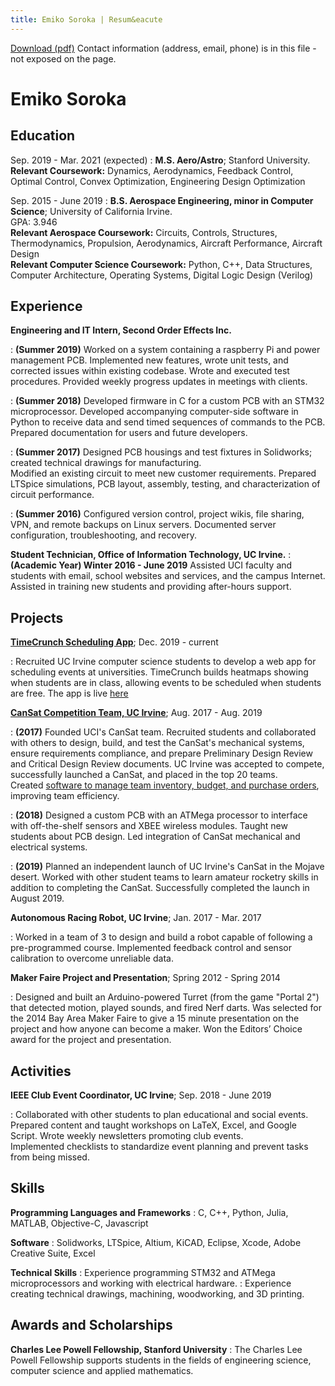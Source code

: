 ```yaml
---
title: Emiko Soroka | Resum&eacute
---
```


[Download (pdf)](https://drive.google.com/uc?id=1GKrePbfowXLGKvOAfA9PCbA8mY5be9FJ&export=download)
Contact information (address, email, phone) is in this file - not exposed on the page.



Emiko Soroka
============

Education
---------

Sep. 2019 - Mar. 2021 (expected)
:   **M.S. Aero/Astro**; Stanford University.
<br>
**Relevant Coursework:** Dynamics, Aerodynamics, Feedback Control, Optimal Control, Convex Optimization, Engineering Design Optimization

Sep. 2015 - June 2019
:   **B.S. Aerospace Engineering, minor in Computer Science**; University of California Irvine.
<br>
GPA: 3.946 
<br>
**Relevant Aerospace Coursework:** Circuits, Controls, Structures, Thermodynamics, Propulsion, Aerodynamics, Aircraft Performance, Aircraft Design
<br>
**Relevant Computer Science Coursework:** Python, C++, Data Structures, Computer Architecture, Operating Systems, Digital Logic Design (Verilog)


Experience
----------

**Engineering and IT Intern, Second Order Effects Inc.**

:   **(Summer 2019)** Worked on a system containing a raspberry Pi and power management PCB. Implemented new
features, wrote unit tests, and corrected issues within existing codebase. Wrote and executed test procedures.
Provided weekly progress updates in meetings with clients.

:   **(Summer 2018)** Developed firmware in C for a custom PCB with an STM32 microprocessor. Developed accompanying
computer-side software in Python to receive data and send timed sequences of commands to the PCB.
Prepared documentation for users and future developers.

:   **(Summer 2017)** Designed PCB housings and test fixtures in Solidworks; created technical drawings for manufacturing.<br>
Modified an existing circuit to meet new customer requirements. Prepared LTSpice simulations, PCB
layout, assembly, testing, and characterization of circuit performance.


:   **(Summer 2016)** Configured version control, project wikis, file sharing, VPN, and remote backups on Linux servers.
Documented server configuration, troubleshooting, and recovery.

**Student Technician, Office of Information Technology, UC Irvine.**
:   **(Academic Year) Winter 2016 - June 2019**
Assisted UCI faculty and students with email, school websites and services, and the campus Internet.
<br>
Assisted in training new students and providing after-hours support.


Projects
----------

**[TimeCrunch Scheduling App](/projects/timecrunch)**; Dec. 2019 - current

:   Recruited UC Irvine computer science students to develop a web app for scheduling events at universities. TimeCrunch builds heatmaps showing when students are in class, allowing events to be scheduled when students are free. The app is live [here](http://timecrunch-app.herokuapp.com/)

**[CanSat Competition Team, UC Irvine](https://sites.google.com/a/uci.edu/cansat/)**; Aug. 2017 - Aug. 2019

:   **(2017)** Founded UCI's CanSat team. Recruited students and collaborated with others to design, build, and test the
CanSat's mechanical systems, ensure requirements compliance, and prepare Preliminary Design Review and Critical Design Review documents. UC Irvine was accepted to compete, successfully launched a CanSat, and placed in the top 20 teams.<br>
Created [software to manage team inventory, budget, and purchase orders](projects/tools-for-student-teams), improving team efficiency.

:   **(2018)** Designed a custom PCB with an ATMega processor to interface with off-the-shelf sensors and XBEE wireless modules. Taught new students about PCB design. Led integration of CanSat mechanical and electrical systems.

:   **(2019)** Planned an independent launch of UC Irvine's CanSat in the Mojave desert. Worked with other student teams to learn amateur rocketry skills in addition to completing the CanSat. Successfully completed the launch in August 2019.


**Autonomous Racing Robot, UC Irvine**; Jan. 2017 - Mar. 2017

:   Worked in a team of 3 to design and build a robot capable of following a pre-programmed course. Implemented feedback control and sensor calibration to overcome unreliable data.

**Maker Faire Project and Presentation**; Spring 2012 - Spring 2014

:   Designed and built an Arduino-powered Turret (from the game "Portal 2") that detected motion, played sounds, and fired Nerf darts. Was selected for the 2014 Bay Area Maker Faire to give a 15 minute presentation on the project and how anyone can become a maker.
Won the Editors’ Choice award for the project and presentation.

Activities
----------
**IEEE Club Event Coordinator, UC Irvine**; Sep. 2018 - June 2019

:   Collaborated with other students to plan educational and social events. Prepared content and taught workshops on LaTeX, Excel, and Google Script. Wrote weekly newsletters promoting club events.
<br>Implemented checklists to standardize event planning and prevent tasks from being missed.


Skills
----------
**Programming Languages and Frameworks**
:   C, C++, Python, Julia, MATLAB, Objective-C, Javascript

**Software**
:   Solidworks, LTSpice, Altium, KiCAD, Eclipse, Xcode, Adobe Creative Suite, Excel

**Technical Skills**
:   Experience programming STM32 and ATMega microprocessors and working with electrical hardware.
:   Experience creating technical drawings, machining, woodworking, and 3D printing.


Awards and Scholarships
----------
**Charles Lee Powell Fellowship, Stanford University**
:   The Charles Lee Powell Fellowship supports students in the fields of engineering science, computer science and applied mathematics.
